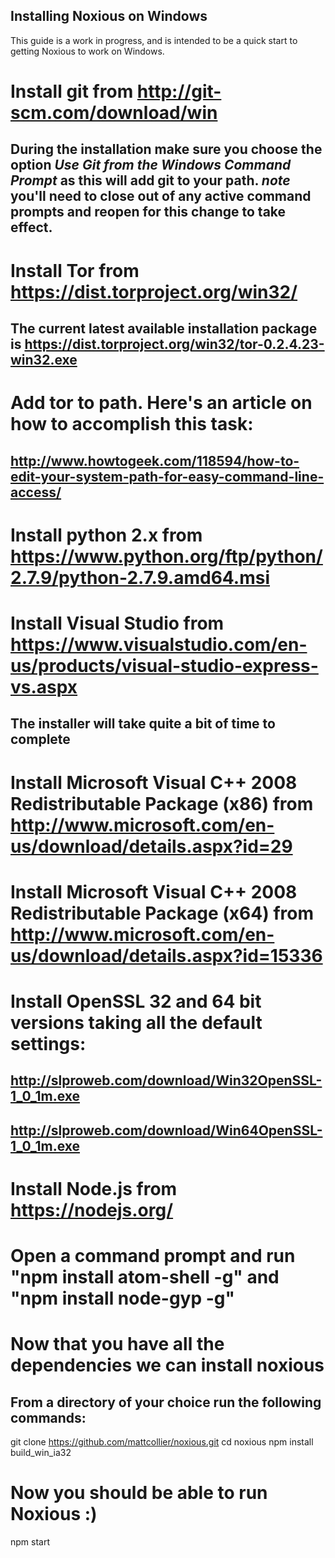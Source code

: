 ## Installing Noxious on Windows ##
This guide is a work in progress, and is intended to be a quick start to getting Noxious to work on Windows.

# Install git from http://git-scm.com/download/win
## During the installation make sure you choose the option *Use Git from the Windows Command Prompt* as this will add git to your path. *note* you'll need to close out of any active command prompts and reopen for this change to take effect.

# Install Tor from https://dist.torproject.org/win32/
## The current latest available installation package is https://dist.torproject.org/win32/tor-0.2.4.23-win32.exe

# Add tor to path. Here's an article on how to accomplish this task:
## http://www.howtogeek.com/118594/how-to-edit-your-system-path-for-easy-command-line-access/

# Install python 2.x from https://www.python.org/ftp/python/2.7.9/python-2.7.9.amd64.msi

# Install Visual Studio from https://www.visualstudio.com/en-us/products/visual-studio-express-vs.aspx
## The installer will take quite a bit of time to complete

# Install Microsoft Visual C++ 2008 Redistributable Package (x86) from http://www.microsoft.com/en-us/download/details.aspx?id=29
# Install Microsoft Visual C++ 2008 Redistributable Package (x64) from http://www.microsoft.com/en-us/download/details.aspx?id=15336

# Install OpenSSL 32 and 64 bit versions taking all the default settings:
##  http://slproweb.com/download/Win32OpenSSL-1_0_1m.exe
##  http://slproweb.com/download/Win64OpenSSL-1_0_1m.exe


# Install Node.js from https://nodejs.org/
# Open a command prompt and run "npm install atom-shell -g" and "npm install node-gyp -g"

# Now that you have all the dependencies we can install noxious
## From a directory of your choice run the following commands:
git clone https://github.com/mattcollier/noxious.git
cd noxious
npm install
build_win_ia32

# Now you should be able to run Noxious :)
npm start
